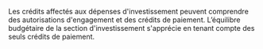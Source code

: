Les crédits affectés aux dépenses d'investissement peuvent comprendre des autorisations d'engagement et des crédits de paiement.
L’équilibre budgétaire de la section d'investissement s'apprécie en tenant compte des seuls crédits de paiement.